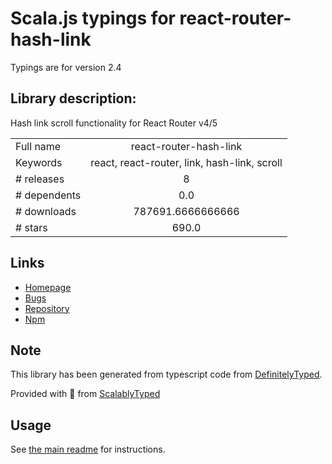 
# Scala.js typings for react-router-hash-link

Typings are for version 2.4

## Library description:
Hash link scroll functionality for React Router v4/5

|                    |                 |
| ------------------ | :-------------: |
| Full name          | react-router-hash-link |
| Keywords           | react, react-router, link, hash-link, scroll |
| # releases         | 8 |
| # dependents       | 0.0 |
| # downloads        | 787691.6666666666 |
| # stars            | 690.0 |

## Links
- [Homepage](https://github.com/rafgraph/react-router-hash-link#readme)
- [Bugs](https://github.com/rafgraph/react-router-hash-link/issues)
- [Repository](https://github.com/rafgraph/react-router-hash-link)
- [Npm](https://www.npmjs.com/package/react-router-hash-link)
    


## Note
This library has been generated from typescript code from [DefinitelyTyped](https://definitelytyped.org).

Provided with :purple_heart: from [ScalablyTyped](https://github.com/oyvindberg/ScalablyTyped)

## Usage
See [the main readme](../../readme.md) for instructions.


